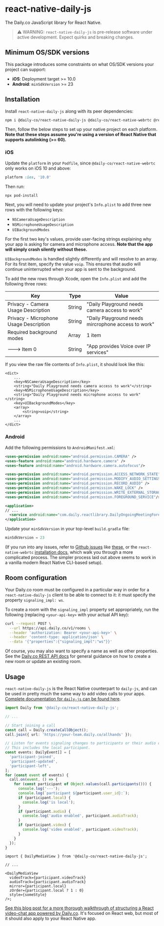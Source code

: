 # react-native-daily-js

The Daily.co JavaScript library for React Native.

> ⚠️ WARNING: `react-native-daily-js` is pre-release software under active development. Expect quirks and breaking changes.

## Minimum OS/SDK versions

This package introduces some constraints on what OS/SDK versions your project can support:

- **iOS**: Deployment target >= 10.0
- **Android**: `minSdkVersion` >= 23

## Installation

Install `react-native-daily-js` along with its peer dependencies:

```bash
npm i @daily-co/react-native-daily-js @daily-co/react-native-webrtc @react-native-community/async-storage react-native-background-timer
```

Then, follow the below steps to set up your native project on each platform. **Note that these steps assume you're using a version of React Native that supports autolinking (>= 60).**

### iOS

Update the `platform` in your `Podfile`, since `@daily-co/react-native-webrtc` only works on iOS 10 and above:

```ruby
platform :ios, '10.0'
```

Then run:

```bash
npx pod-install
```

Next, you will need to update your project's `Info.plist` to add three new rows with the following keys:

- `NSCameraUsageDescription`
- `NSMicrophoneUsageDescription`
- `UIBackgroundModes`

For the first two key's values, provide user-facing strings explaining why your app is asking for camera and microphone access. **Note that the app will simply crash silently without these.**

`UIBackgroundModes` is handled slightly differently and will resolve to an array. For its first item, specify the value `voip`. This ensures that audio will continue uninterrupted when your app is sent to the background.

To add the new rows through Xcode, open the `Info.plist` and add the following three rows:

| Key                                    | Type   | Value                                               |
|----------------------------------------|--------|-----------------------------------------------------|
| Privacy - Camera Usage Description     | String | "Daily Playground needs camera access to work"      |
| Privacy - Microphone Usage Description | String | "Daily Playground needs mircrophone access to work" |
| Required background modes              | Array  | 1 item                                              |
| ---> Item 0                         | String | "App provides Voice over IP services"               |


If you view the raw file contents of `Info.plist`, it should look like this:

```
<dict>
    ...
    <key>NSCameraUsageDescription</key>
    <string>"Daily Playground needs camera access to work"</string>
    <key>NSMicrophoneUsageDescription</key>
    <string>"Daily Playground needs microphone access to work"</string>
    <key>UIBackgroundModes</key>
    <array>
        <string>voip</string>
    </array>
    ...
</dict>
```

### Android

Add the following permissions to `AndroidManifest.xml`:

```xml
<uses-permission android:name="android.permission.CAMERA" />
<uses-feature android:name="android.hardware.camera" />
<uses-feature android:name="android.hardware.camera.autofocus"/>

<uses-permission android:name="android.permission.ACCESS_NETWORK_STATE"/>
<uses-permission android:name="android.permission.MODIFY_AUDIO_SETTINGS" />
<uses-permission android:name="android.permission.RECORD_AUDIO" />
<uses-permission android:name="android.permission.WAKE_LOCK" />
<uses-permission android:name="android.permission.WRITE_EXTERNAL_STORAGE"/>
<uses-permission android:name="android.permission.FOREGROUND_SERVICE"/>

<application>
// ...
  <service android:name="com.daily.reactlibrary.DailyOngoingMeetingForegroundService"/>
</application>
```

Update your `minSdkVersion` in your top-level `build.gradle` file:

```groovy
minSdkVersion = 23
```

(If you run into any issues, refer to [Github issues](https://github.com/react-native-webrtc/react-native-webrtc/issues/720) like [these](https://github.com/jitsi/jitsi-meet/issues/4778), or the `react-native-webrtc` [installation docs](https://github.com/react-native-webrtc/react-native-webrtc/blob/master/Documentation/AndroidInstallation.md), which walk you through a more complicated process. The simpler process laid out above seems to work in a vanilla modern React Native CLI-based setup).

## Room configuration

Your Daily.co room must be configured in a particular way in order for a `react-native-daily-js` client to be able to connect to it: it must specify the property `signaling_impl: ws`.

To create a room with the `signaling_impl` property set appropriately, run the following (replacing `<your-api-key>` with your actual API key):

```bash
curl --request POST \
  --url https://api.daily.co/v1/rooms \
  --header 'authorization: Bearer <your-api-key>' \
  --header 'content-type: application/json' \
  --data '{"properties":{"signaling_impl":"ws"}}'
```

Of course, you may also want to specify a name as well as other properties. See the [Daily.co REST API docs](https://docs.daily.co/reference#rooms) for general guidance on how to create a new room or update an existing room.

## Usage

`react-native-daily-js` is the React Native counterpart to `daily-js`, and can be used in pretty much the same way to add video calls to your apps. [Complete documentation for `daily-js` can be found here](https://docs.daily.co/reference#using-the-dailyco-front-end-library).

```ts
import Daily from '@daily-co/react-native-daily-js';

// ...

// Start joining a call
const call = Daily.createCallObject();
call.join({ url: 'https://your-team.daily.co/allhands' });

// Listen for events signaling changes to participants or their audio or video.
// This includes the local participant.
const events: DailyEvent[] = [
  'participant-joined',
  'participant-updated',
  'participant-left',
];
for (const event of events) {
  call.on(event, () => {
    for (const participant of Object.values(call.participants())) {
      console.log('---');
      console.log(`participant ${participant.user_id}:`);
      if (participant.local) {
        console.log('is local');
      }
      if (participant.audio) {
        console.log('audio enabled', participant.audioTrack);
      }
      if (participant.video) {
        console.log('video enabled', participant.videoTrack);
      }
    }
  });
}
```

```tsx
import { DailyMediaView } from '@daily-co/react-native-daily-js';

// ...

<DailyMediaView
  videoTrack={participant.videoTrack}
  audioTrack={participant.audioTrack}
  mirror={participant.local}
  zOrder={participant.local ? 1 : 0}
  style={someStyle}
/>;
```

[See this blog post for a more thorough walkthrough of structuring a React video-chat app powered by Daily.co](https://www.daily.co/blog/building-a-custom-video-chat-app-with-react). It's focused on React web, but most of it should also apply to your React Native app.
